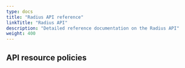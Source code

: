 ```yaml
---
type: docs
title: "Radius API reference"
linkTitle: "Radius API"
description: "Detailed reference documentation on the Radius API"
weight: 400
---
```


## API resource policies
